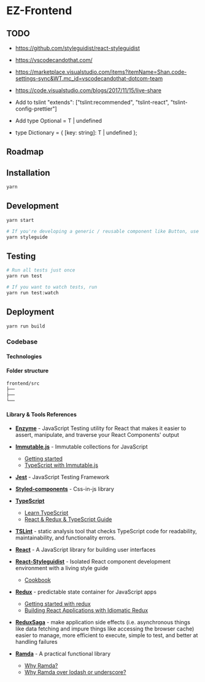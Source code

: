 # EZ-Frontend

## TODO

- https://github.com/styleguidist/react-styleguidist
- https://vscodecandothat.com/
- https://marketplace.visualstudio.com/items?itemName=Shan.code-settings-sync&WT.mc_id=vscodecandothat-dotcom-team
- https://code.visualstudio.com/blogs/2017/11/15/live-share

- Add to tslint "extends": ["tslint:recommended", "tslint-react", "tslint-config-prettier"]
- Add type Optional<T> = T | undefined
- type Dictionary<T> = { [key: string]: T | undefined };

## Roadmap

## Installation

```sh
yarn
```

## Development

```sh
yarn start
```

```sh
# If you're developing a generic / reusable component like Button, use react-styleguidist. Refer to src/components/Button for an example.
yarn styleguide
```

## Testing

```sh
# Run all tests just once
yarn run test

# If you want to watch tests, run
yarn run test:watch
```

## Deployment

```sh
yarn run build
```

### Codebase

#### Technologies

#### Folder structure

```sh
frontend/src
├──
├──
└──
```

#### Library & Tools References

- [**Enzyme**](http://airbnb.io/enzyme/) - JavaScript Testing utility for React that makes it easier to assert, manipulate, and traverse your React Components' output
- [**Immutable.js**](http://facebook.github.io/immutable-js/) - Immutable collections for JavaScript

  - [Getting started](https://medium.freecodecamp.org/immutable-js-is-intimidating-heres-how-to-get-started-2db1770466d6)
  - [TypeScript with Immutable.js](https://blog.mayflower.de/6630-typescript-redux-immutablejs.html)

- [**Jest**](https://jestjs.io/) - JavaScript Testing Framework
- [**Styled-components**](https://www.styled-components.com/) - Css-in-js library
- [**TypeScript**](http://www.typescriptlang.org/docs/handbook/basic-types.html)
  - [Learn TypeScript](https://basarat.gitbooks.io/typescript/)
  - [React & Redux & TypeScript Guide](https://github.com/piotrwitek/react-redux-typescript-guide)
- [**TSLint**](https://palantir.github.io/tslint/) - static analysis tool that checks TypeScript code for readability, maintainability, and functionality errors.
- [**React**](https://reactjs.org/) - A JavaScript library for building user interfaces
- [**React-Styleguidist**](https://react-styleguidist.js.org/) - Isolated React component development environment with a living style guide

  - [Cookbook](https://github.com/styleguidist/react-styleguidist/blob/master/docs/Cookbook.md)

- [**Redux**](https://redux.js.org/) - predictable state container for JavaScript apps
  - [Getting started with redux](https://egghead.io/courses/getting-started-with-redux)
  - [Building React Applications with Idiomatic Redux](https://egghead.io/courses/building-react-applications-with-idiomatic-redux)
- [**ReduxSaga**](https://redux-saga.js.org/) - make application side effects (i.e. asynchronous things like data fetching and impure things like accessing the browser cache) easier to manage, more efficient to execute, simple to test, and better at handling failures
- [**Ramda**](https://ramdajs.com/) - A practical functional library
  - [Why Ramda?](https://fr.umio.us/why-ramda/)
  - [Why Ramda over lodash or underscore?](https://www.codementor.io/michelre/functional-javascript-why-i-prefer-using-ramda-over-lodash-or-underscore-dzovysq11)
